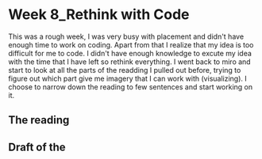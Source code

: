 # Week 8_Rethink with Code
This was a rough week, I was very busy with placement and didn't have enough time to work on coding. Apart from that I realize that my idea is too difficult for me to code. I didn't have enough knowledge to excute my idea with the time that I have left so rethink everything. I went back to miro and start to look at all the parts of the readding I pulled out before, trying to figure out which part give me imagery that I can work with (visualizing). I choose to narrow down the reading to few sentences and start working on it. 

## The reading


## Draft of the 


